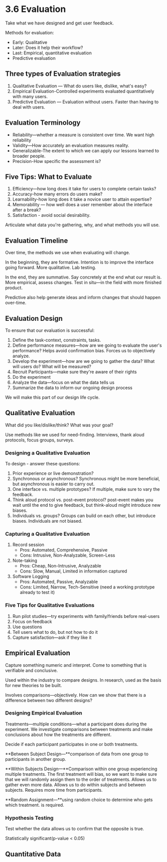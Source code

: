 # 3.6 Evaluation

Take what we have designed and get user feedback.

Methods for evaluation:

- Early: Qualitative
- Later: Does it help their workflow?
- Last: Empirical, quantitative evaluation
- Predictive evaluation

## Three types of Evaluation strategies

1. Qualitative Evaluation — What do users like, dislike, what's easy?
2. Empirical Evaluation-Controlled experiments evaluated quantitatively with many users.
3. Predictive Evaluation — Evaluation without users. Faster than having to deal with users.

## Evaluation Terminology

- Reliability—whether a measure is consistent over time. We want high reliability
- Validity—How accurately an evaluation measures reality.
- Generalizable-The extent to which we can apply our lessons learned to broader people.
- Precision-How specific the assessment is?

## Five Tips: What to Evaluate

1. Efficiency—how long does it take for users to complete certain tasks?
2. Accuracy-how many errors do users make?
3. Learnability-how long does it take a novice user to attain expertise?
4. Memorability — how well does a user remember about the interface after a break?
5. Satisfaction - avoid social desirability.

Articulate what data you're gathering, why, and what methods you will use.

## Evaluation Timeline

Over time, the methods we use when evaluating will change.

In the beginning, they are formative. Intention is to improve the interface going forward.
More qualitative. Lab testing.

In the end, they are summative. Say concretely at the end what our result is.
More empirical, assess changes. Test in situ—in the field with more finished product.

Predictive also help generate ideas and inform changes that should happen over-time.

## Evaluation Design

To ensure that our evaluation is successful:

1. Define the task-context, constraints, tasks.
2. Define performance measures—how are we going to evaluate the user's performance? Helps avoid confirmation bias.
   Forces us to objectively analyze.
3. Develop the experiment—how are we going to gather the data? What will users do? What will be measured?
4. Recruit Participants—make sure they're aware of their rights
5. Do the experiment
6. Analyze the data—focus on what the data tells us
7. Summarize the data to inform our ongoing design process

We will make this part of our design life cycle.

## Qualitative Evaluation

What did you like/dislike/think? What was your goal?

Use methods like we used for need-finding. Interviews, thank aloud protocols, focus groups, surveys.

### Designing a Qualitative Evaluation

To design - answer these questions:

1. Prior experience or live demonstration?
2. Synchronous or asynchronous? Synchronous might be more beneficial, but asynchronous is easier to carry out.
3. One interface vs. multiple prototypes? If multiple, make sure to vary the feedback.
4. Think aloud protocol vs. post-event protocol? post-event makes you wait until the end to give feedback, but
   think-aloud might introduce new biases.
5. Individuals vs. groups? Groups can build on each other, but introduce biases. Individuals are not biased.

### Capturing a Qualitative Evaluation

1. Record session
    - Pros: Automated, Comprehensive, Passive
    - Cons: Intrusive, Non-Analyzable, Screen-Less
2. Note-taking
    - Pros: Cheap, Non-Intrusive, Analyzable
    - Cons: Slow, Manual, Limited in information captured
3. Software Logging
    - Pros: Automated, Passive, Analyzable
    - Cons: Limited, Narrow, Tech-Sensitive (need a working prototype already to test it)

### Five Tips for Qualitative Evaluations

1. Run pilot studies—try experiments with family/friends before real-users
2. Focus on feedback
3. Use questions
4. Tell users what to do, but not how to do it
5. Capture satisfaction—ask if they like it

## Empirical Evaluation

Capture something numeric and interpret. Come to something that is verifiable and conclusive.

Used within the industry to compare designs. In research, used as the basis for new theories to be built.

Involves comparisons—objectively. How can we show that there is a difference between two different designs?

### Designing Empirical Evaluation

Treatments—multiple conditions—what a participant does during the experiment. We investigate comparisons between
treatments and make conclusions about how the treatments are different.

Decide if each participant participates in one or both treatments.

**Between Subject Design—**comparison of data from one group to participants in another group.

**Within Subjects Design—**Comparison within one group experiencing multiple treatments. The first treatment will bias,
so we want to make sure that we will randomly assign them to the order of treatments. Allows us to gather even more
data. Allows us to do within subjects and between subjects. Requires more time from participants.

**Random Assignment—**using random choice to determine who gets which treatment. is required.

### Hypothesis Testing

Test whether the data allows us to confirm that the opposite is true.

Statistically significant(p-value < 0.05)

## Quantitative Data
